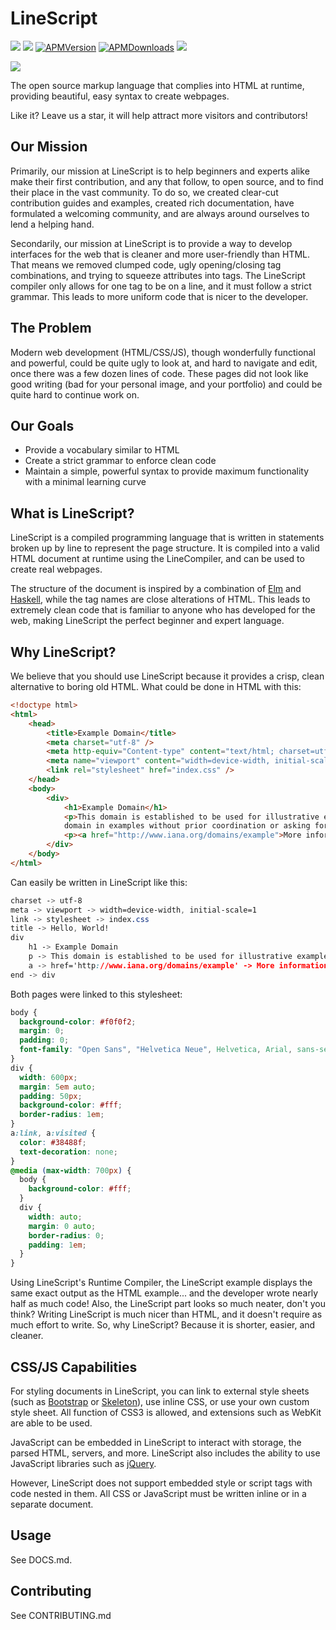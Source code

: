 # LineScript

![](https://img.shields.io/github/stars/ntrupin/LineScript.svg) ![](https://img.shields.io/github/forks/ntrupin/LineScript.svg) [![APMVersion](https://img.shields.io/apm/v/linescript-grammar.svg)](https://atom.io/packages/linescript-grammar) [![APMDownloads](https://img.shields.io/apm/dm/linescript-grammar.svg)](https://atom.io/packages/linescript-grammar) ![](https://img.shields.io/github/license/ntrupin/LineScript.svg)

<img align="center" src="https://github.com/ntrupin/linescript/blob/master/images/Screen%20Shot%202019-01-29%20at%209.07.40%20PM.png?raw=true">

The open source markup language that complies into HTML at runtime, providing beautiful, easy syntax to create webpages.

Like it? Leave us a star, it will help attract more visitors and contributors! 

## Our Mission

Primarily, our mission at LineScript is to help beginners and experts alike make their first contribution, and any that follow, to open source, and to find their place in the vast community. To do so, we created clear-cut contribution guides and examples, created rich documentation, have formulated a welcoming community, and are always around ourselves to lend a helping hand.

Secondarily, our mission at LineScript is to provide a way to develop interfaces for the web that is cleaner and more user-friendly than HTML. That means we removed clumped code, ugly opening/closing tag combinations, and trying to squeeze attributes into tags. The LineScript compiler only allows for one tag to be on a line, and it must follow a strict grammar. This leads to more uniform code that is nicer to the developer.

## The Problem

Modern web development (HTML/CSS/JS), though wonderfully functional and powerful, could be quite ugly to look at, and hard to navigate and edit, once there was a few dozen lines of code. These pages did not look like good writing (bad for your personal image, and your portfolio) and could be quite hard to continue work on.

## Our Goals

- Provide a vocabulary similar to HTML
- Create a strict grammar to enforce clean code
- Maintain a simple, powerful syntax to provide maximum functionality with a minimal learning curve

## What is LineScript? 

LineScript is a compiled programming language that is written in statements broken up by line to represent the page structure. It is compiled into a valid HTML document at runtime using the LineCompiler, and can be used to create real webpages. 

The structure of the document is inspired by a combination of [Elm](https://elm-lang.org) and [Haskell](https://haskell.org), while the tag names are close alterations of HTML. This leads to extremely clean code that is familiar to anyone who has developed for the web, making LineScript the perfect beginner and expert language.

## Why LineScript?

We believe that you should use LineScript because it provides a crisp, clean alternative to boring old HTML. What could be done in HTML with this:

```html
<!doctype html>
<html>
    <head>
        <title>Example Domain</title>
        <meta charset="utf-8" />
        <meta http-equiv="Content-type" content="text/html; charset=utf-8" />
        <meta name="viewport" content="width=device-width, initial-scale=1" />
        <link rel="stylesheet" href="index.css" />
    </head>
    <body>
        <div>
            <h1>Example Domain</h1>
            <p>This domain is established to be used for illustrative examples in documents. You may use this
            domain in examples without prior coordination or asking for permission.</p>
            <p><a href="http://www.iana.org/domains/example">More information...</a></p>
        </div>
    </body>
</html>
```

Can easily be written in LineScript like this:

```css
charset -> utf-8
meta -> viewport -> width=device-width, initial-scale=1
link -> stylesheet -> index.css
title -> Hello, World!
div
    h1 -> Example Domain
    p -> This domain is established to be used for illustrative examples in documents. You may use this domain in examples without prior coordination or asking for permission.
    a -> href='http://www.iana.org/domains/example' -> More information...
end -> div
```

Both pages were linked to this stylesheet:

```css
body {
  background-color: #f0f0f2;
  margin: 0;
  padding: 0;
  font-family: "Open Sans", "Helvetica Neue", Helvetica, Arial, sans-serif;      
}
div {
  width: 600px;
  margin: 5em auto;
  padding: 50px;
  background-color: #fff;
  border-radius: 1em;
}
a:link, a:visited {
  color: #38488f;
  text-decoration: none;
}
@media (max-width: 700px) {
  body {
    background-color: #fff;
  }
  div {
    width: auto;
    margin: 0 auto;
    border-radius: 0;
    padding: 1em;
  }
}
```

Using LineScript's Runtime Compiler, the LineScript example displays the same exact output as the HTML example... and the developer wrote nearly half as much code! Also, the LineScript part looks so much neater, don't you think? Writing LineScript is much nicer than HTML, and it doesn't require as much effort to write. So, why LineScript? Because it is shorter, easier, and cleaner.

## CSS/JS Capabilities

For styling documents in LineScript, you can link to external style sheets (such as [Bootstrap](https://getbootstrap.com) or [Skeleton](https://getskeleton.com)), use inline CSS, or use your own custom style sheet. All function of CSS3 is allowed, and extensions such as WebKit are able to be used.

JavaScript can be embedded in LineScript to interact with storage, the parsed HTML, servers, and more. LineScript also includes the ability to use JavaScript libraries such as [jQuery](https://jquery.com).

However, LineScript does not support embedded style or script tags with code nested in them. All CSS or JavaScript must be written inline or in a separate document.

## Usage

See DOCS.md.

## Contributing

See CONTRIBUTING.md
